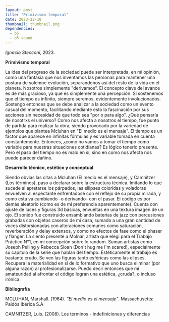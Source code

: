 ```yaml
---
layout: post
title: "Primivismo temporal"
date: 2023-22-10
thumbnail: thumbnail.png
dependencies:
  - p5
  - p5.sound
---
```


<div id="div-sketch">
  <script type="text/javascript" src="sketch.js"></script>
</div>

_Ignacio Stecconi_, 2023.

**Primivismo temporal**

La idea del progreso de la sociedad puede ser interpretada, en mi opinión, como una fantasía que nos inventamos las personas para mantener una postura de solemne evolución, separandonos así del resto de la vida en el planeta. Nosotros simplemente "derivamos". El concepto clave del avance es de más gracioso, ya que es simplemente una percepción. Si sostenemos que el tiempo es infinito, siempre seremos, evidentemente involucionados. Sostengo entonces que se debe analizar a la sociedad como un evento casual del momento, facilitando mediante esto la fascinación por sus acciones sin necesidad de que todo sea "por o para algo". ¿Qué pensaría de nosotrxs el universo? Como nos afecta a nosotros el tiempo, fue punto de partida para realizar la obra, siendo provocado por la variedad de ejemplos que plantea Mcluhan en "El medio es el mensaje". El tiempo es un factor que aparece en infinitas fórmulas y es variable tomada en cuenta constantemente. Entonces, ¿como no vamos a tomar el tiempo como variable para nuestras situaciones cotidianas? Es lógico tenerlo presente. Pero el paso del tiempo no es malo en sí, sino en como nos afecta nos puede parecer dañino. 

**Desarrollo técnico, estético y conceptual**

Siendo obvias las citas a Mcluhan (El medio es el mensaje), y Camnitzer (Los términos), paso a declarar sobre la estructura técnica. Imitando lo que sucede al apretarse los párpados, las ellipses coloridas y voladoras envuelven al espectante enfrentadosé con el reflejo de su propia mirada, y como esta va cambiando -o derivando- con el pasar. El código es por demás aleatorio (como es de mi preferencia aparentemente). Cuenta con ajuste de luces y figuras 3d básicas, envueltas en una textura imagen de un ojo. El sonido fue construido ensamblando baterías de jazz con percusiones grabadas con objetos caseros de mi casa, sumado a una gran cantidad de voces distorsionadas con alteraciones comunes como saturación, reverberación y delay extensos, y como no efectos de fase como el phaser y flanger.  La siento presente a Molnar, artista que elegí para el Trabajo Práctico N°1, en mi concepción sobre lo random. Suman artistas como Joseph Pelling y Rebecca Sloan (Don´t hug me i´m scared), especialmente su capítulo de la serie que hablan del tiempo. Estéticamente el trabajo es bastante crudo. Se ven las figuras tanto esféricas como las elipses. Recupera la materialidad en sí de lo formativo que uno busca eliminar (por alguna razon) al profesionalizarse. Puedo decir entonces que mi amateuridad al afrontar el código logran una estética, ¿cruda?, o incluso irónica.

**Bibliografía**

MCLUHAN, Marshall. (1964). _"El medio es el mensaje"_. Massachusetts: Paidós Ibérica S.A

CAMNITZER, Luis. (2008). Los términos - indefiniciones y diferencias
